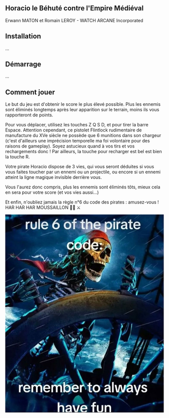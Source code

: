 ## Horacio le Béhuté contre l'Empire Médiéval

Erwann MATON et Romain LEROY - WATCH ARCANE Incorporated

## Installation

...

## Démarrage

...

## Comment jouer

Le but du jeu est d'obtenir le score le plus élevé possible. Plus les ennemis sont éliminés longtemps après leur apparition sur le terrain, moins ils vous rapporteront de points.

Pour vous déplacer, utilisez les touches Z Q S D, et pour tirer la barre Espace. Attention cependant, ce pistolet Flintlock rudimentaire de manufacture du XVe siècle ne possède que 6 munitions dans son chargeur (c'est d'ailleurs une imprécision temporelle ma foi volontaire pour des raisons de gameplay). Soyez astucieux quand à vos tirs et vos rechargements donc ! Par ailleurs, la touche pour recharger est bel est bien la touche R.

Votre pirate Horacio dispose de 3 vies, qui vous seront déduites si vous vous faites toucher par un ennemi ou un projectile, ou encore si un ennemi atteint la ligne magique invisible derrière vous.

Vous l'aurez donc compris, plus les ennemis sont éliminés tôts, mieux cela en sera pour votre score (et vos vies aussi...)

Et enfin, n'oubliez jamais la règle n°6 du code des pirates : amusez-vous ! HAR HAR HAR MOUSSAILLON 🏴‍☠️ ⚔️ 

<img src="./Asset/havefun.png"/>
